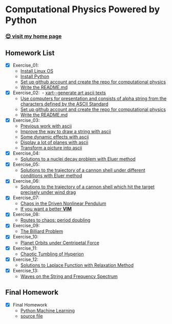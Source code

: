 # Computational Physics Powered by Python

### [:blush: visit my home page](https://mageluer.github.io)
 
## Homework List

- [x] Exercise\_01: 
  - [Install Linux OS](https://mageluer.github.io/blog/install-a-Linux-distribution)
  - [Install Python](https://mageluer.github.io/blog/install-python-on-linux)
  - [Set up github account and create the repo for computational physics](https://github.com/Mageluer)
  - [Write the README.md](https://mageluer.github.io/blog/github-markdown)
- [x] Exercise\_02: 
  - [xart--generate art ascii texts](https://github.com/xlzd/xart)
  - [Use computers for presentation and consists of alpha string from the characters defined by the ASCII Standard](/exercise_02)
  - [Set up github account and create the repo for computational physics](https://github.com/Mageluer)
  - [Write the README.md](https://mageluer.github.io/blog/github-markdown)
- [x] Exercise\_03:
  - [Previous work with ascii](/exercise_02)
  - [Improve the way to draw a string with ascii](/exercise_03#user-content-draw-string)
  - [Some dynamic effects with ascii](/exercise_03#user-content-dynamic-string)
  - [Display a lot of planes with ascii](/exercise_03#user-content-planes-flying)
  - [Transform a picture into ascii](/exercise_03#user-content-picture-to-ascii)
- [x] Exercise\_04:
  - [Solutions to a nuclei decay problem with Eluer method](/exercise_04)
- [x] Exercise\_05:
  - [Solutions to the trajectory of a cannon shell under different conditions with Eluer method](/exercise_05)
- [x] Exercise\_06:
  - [Solutions to the trajectory of a cannon shell which hit the target precisely under wind drag](/exercise_06)
- [x] Exercise\_07:
  - [Chaos in the Driven Nonlinear Pendulum](/exercise_07)
  - [If you want a better **VIM**](https://github.com/yangyangwithgnu/use_vim_as_ide)
- [x] Exercise\_08:
  - [Routes to chaos: period doubling](/exercise_08)
- [x] Exercise\_09:
  - [The Billiard Problem](/exercise_09)
- [x] Exercise\_10:
  - [Planet Orbits under Centripetal Force](/exercise_10)
- [x] Exercise\_11:
  - [Chaotic Tumbling of Hyperion](/exercise_11)
- [x] Exercise\_12:
  - [Solutions to Laplace Function with Relaxation Method](/exercise_12)
- [x] Exercise\_13:
  - [Waves on the String and Frequency Spectrum](/exercise_13)

## Final Homework
- [x] Final Homework
  - [Python Machine Learning](https://mageluer.github.io/blog/python-machine-learning)
  - [source file](/final)
